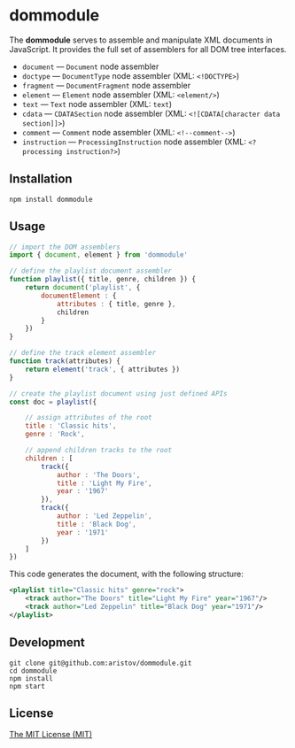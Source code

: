 # dommodule

The **dommodule** serves to assemble and manipulate XML documents in JavaScript.
It provides the full set of assemblers for all DOM tree interfaces.

- `document` — `Document` node assembler
- `doctype` — `DocumentType` node assembler (XML: `<!DOCTYPE>`)
- `fragment` — `DocumentFragment` node assembler 
- `element` — `Element` node assembler (XML: `<element/>`)
- `text` — `Text` node assembler (XML: `text`)
- `cdata` — `CDATASection` node assembler (XML: `<![CDATA[character data section]]>`)
- `comment` — `Comment` node assembler (XML: `<!--comment-->`)
- `instruction` — `ProcessingInstruction` node assembler (XML: `<?processing instruction?>`)

## Installation

```
npm install dommodule
```

## Usage

```js
// import the DOM assemblers
import { document, element } from 'dommodule'

// define the playlist document assembler
function playlist({ title, genre, children }) {
    return document('playlist', {
        documentElement : {
            attributes : { title, genre },
            children
        }
    })
}

// define the track element assembler
function track(attributes) {
    return element('track', { attributes })
}

// create the playlist document using just defined APIs
const doc = playlist({

    // assign attributes of the root
    title : 'Classic hits',
    genre : 'Rock',

    // append children tracks to the root
    children : [
        track({
            author : 'The Doors',
            title : 'Light My Fire',
            year : '1967'
        }),
        track({
            author : 'Led Zeppelin',
            title : 'Black Dog',
            year : '1971'
        })
    ]
})
```

This code generates the document, with the following structure:

```xml
<playlist title="Classic hits" genre="rock">
    <track author="The Doors" title="Light My Fire" year="1967"/>
    <track author="Led Zeppelin" title="Black Dog" year="1971"/>
</playlist>
```

## Development

```
git clone git@github.com:aristov/dommodule.git
cd dommodule
npm install
npm start
```

## License

[The MIT License (MIT)](https://raw.githubusercontent.com/aristov/dommodule/master/LICENSE)
